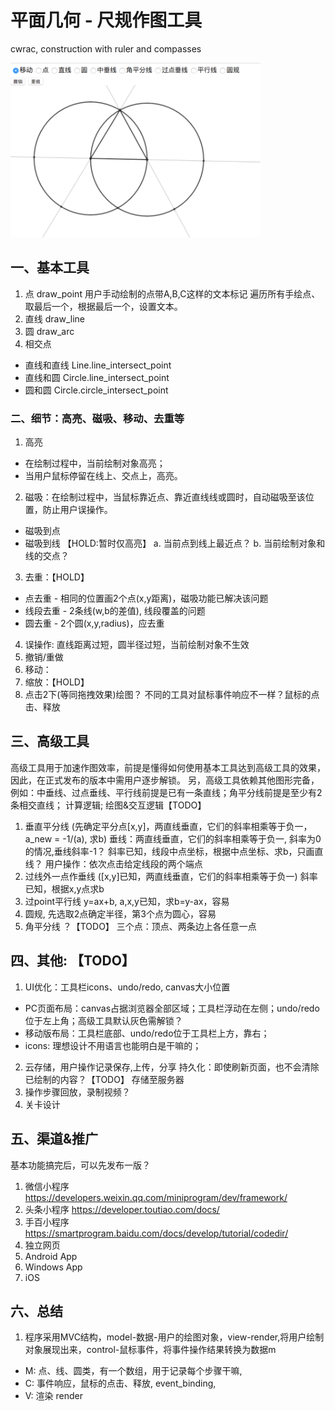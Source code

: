 # 平面几何 - 尺规作图工具
cwrac, construction with ruler and compasses

<img src="https://github.com/gaotianpu/l78z/blob/master/projects/cwrac/static/images/cwrac.png?raw=true" alt="平面几何 - 尺规作图工具" width="400">


## 一、基本工具
1. 点 draw_point
    用户手动绘制的点带A,B,C这样的文本标记
    遍历所有手绘点、取最后一个，根据最后一个，设置文本。
2. 直线 draw_line
3. 圆 draw_arc
4. 相交点
 * 直线和直线   Line.line_intersect_point
 * 直线和圆 Circle.line_intersect_point
 * 圆和圆   Circle.circle_intersect_point


### 二、细节：高亮、磁吸、移动、去重等
1. 高亮
 * 在绘制过程中，当前绘制对象高亮；  
 * 当用户鼠标停留在线上、交点上，高亮。
2. 磁吸：在绘制过程中，当鼠标靠近点、靠近直线线或圆时，自动磁吸至该位置，防止用户误操作。  
 * 磁吸到点
 * 磁吸到线 【HOLD:暂时仅高亮】
    a. 当前点到线上最近点？
    b. 当前绘制对象和线的交点？ 
3. 去重：【HOLD】
 * 点去重 - 相同的位置画2个点(x,y距离)，磁吸功能已解决该问题
 * 线段去重 - 2条线(w,b的差值), 线段覆盖的问题
 * 圆去重 - 2个圆(x,y,radius)，应去重 
4. 误操作: 直线距离过短，圆半径过短，当前绘制对象不生效
5. 撤销/重做
6. 移动：
7. 缩放：【HOLD】 
8. 点击2下(等同拖拽效果)绘图？
    不同的工具对鼠标事件响应不一样？鼠标的点击、释放


## 三、高级工具 
高级工具用于加速作图效率，前提是懂得如何使用基本工具达到高级工具的效果，因此，在正式发布的版本中需用户逐步解锁。
另，高级工具依赖其他图形完备，例如：中垂线、过点垂线、平行线前提是已有一条直线；角平分线前提是至少有2条相交直线；
计算逻辑; 绘图&交互逻辑【TODO】  
1. 垂直平分线 (先确定平分点[x,y]，两直线垂直，它们的斜率相乘等于负一，a_new = -1/(a), 求b)
    垂线：两直线垂直，它们的斜率相乘等于负一, 斜率为0的情况,垂线斜率-1？
    斜率已知，线段中点坐标，根据中点坐标、求b，只画直线？
    用户操作：依次点击给定线段的两个端点
2. 过线外一点作垂线
    ([x,y]已知，两直线垂直，它们的斜率相乘等于负一)
    斜率已知，根据x,y点求b
3. 过point平行线 y=ax+b, a,x,y已知，求b=y-ax，容易
4. 圆规, 先选取2点确定半径，第3个点为圆心，容易
5. 角平分线 ？【TODO】
    三个点：顶点、两条边上各任意一点


## 四、其他: 【TODO】
1. UI优化：工具栏icons、undo/redo, canvas大小位置
* PC页面布局：canvas占据浏览器全部区域；工具栏浮动在左侧；undo/redo位于左上角；高级工具默认灰色需解锁？
* 移动版布局：工具栏底部、undo/redo位于工具栏上方，靠右；
* icons: 理想设计不用语言也能明白是干嘛的； 
2. 云存储，用户操作记录保存,上传，分享
    持久化：即使刷新页面，也不会清除已绘制的内容？【TODO】
    存储至服务器
3. 操作步骤回放，录制视频？
4. 关卡设计


## 五、渠道&推广
基本功能搞完后，可以先发布一版？
1. 微信小程序
    https://developers.weixin.qq.com/miniprogram/dev/framework/
2. 头条小程序
    https://developer.toutiao.com/docs/
3. 手百小程序
    https://smartprogram.baidu.com/docs/develop/tutorial/codedir/
4. 独立网页
5. Android App
6. Windows App
7. iOS 


## 六、总结
1. 程序采用MVC结构，model-数据-用户的绘图对象，view-render,将用户绘制对象展现出来，control-鼠标事件，将事件操作结果转换为数据m
* M: 点、线、圆类，有一个数组，用于记录每个步骤干嘛,
* C: 事件响应，鼠标的点击、释放, event_binding,
* V: 渲染 render